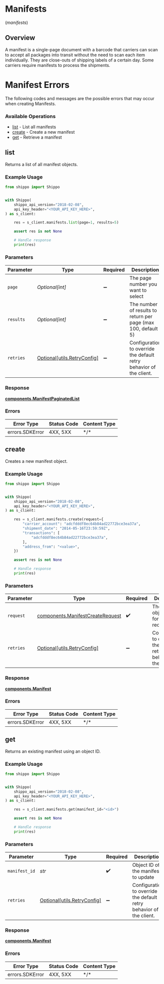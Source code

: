 # Manifests
(*manifests*)

## Overview

A manifest is a single-page document with a barcode that carriers can scan to accept all packages into transit without the need to scan each item individually. 
They are close-outs of shipping labels of a certain day. Some carriers require manifests to  process the shipments.

<SchemaDefinition schemaRef="#/components/schemas/Manifest"/>

# Manifest Errors
The following codes and messages are the possible errors that may occur when creating Manifests.
<SchemaDefinition schemaRef="#/components/schemas/ManifestErrors"/>

### Available Operations

* [list](#list) - List all manifests
* [create](#create) - Create a new manifest
* [get](#get) - Retrieve a manifest

## list

Returns a list of all manifest objects.

### Example Usage

```python
from shippo import Shippo


with Shippo(
    shippo_api_version="2018-02-08",
    api_key_header="<YOUR_API_KEY_HERE>",
) as s_client:

    res = s_client.manifests.list(page=1, results=5)

    assert res is not None

    # Handle response
    print(res)

```

### Parameters

| Parameter                                                           | Type                                                                | Required                                                            | Description                                                         |
| ------------------------------------------------------------------- | ------------------------------------------------------------------- | ------------------------------------------------------------------- | ------------------------------------------------------------------- |
| `page`                                                              | *Optional[int]*                                                     | :heavy_minus_sign:                                                  | The page number you want to select                                  |
| `results`                                                           | *Optional[int]*                                                     | :heavy_minus_sign:                                                  | The number of results to return per page (max 100, default 5)       |
| `retries`                                                           | [Optional[utils.RetryConfig]](../../models/utils/retryconfig.md)    | :heavy_minus_sign:                                                  | Configuration to override the default retry behavior of the client. |

### Response

**[components.ManifestPaginatedList](../../models/components/manifestpaginatedlist.md)**

### Errors

| Error Type      | Status Code     | Content Type    |
| --------------- | --------------- | --------------- |
| errors.SDKError | 4XX, 5XX        | \*/\*           |

## create

Creates a new manifest object.

### Example Usage

```python
from shippo import Shippo


with Shippo(
    shippo_api_version="2018-02-08",
    api_key_header="<YOUR_API_KEY_HERE>",
) as s_client:

    res = s_client.manifests.create(request={
        "carrier_account": "adcfdddf8ec64b84ad22772bce3ea37a",
        "shipment_date": "2014-05-16T23:59:59Z",
        "transactions": [
            "adcfdddf8ec64b84ad22772bce3ea37a",
        ],
        "address_from": "<value>",
    })

    assert res is not None

    # Handle response
    print(res)

```

### Parameters

| Parameter                                                                            | Type                                                                                 | Required                                                                             | Description                                                                          |
| ------------------------------------------------------------------------------------ | ------------------------------------------------------------------------------------ | ------------------------------------------------------------------------------------ | ------------------------------------------------------------------------------------ |
| `request`                                                                            | [components.ManifestCreateRequest](../../models/components/manifestcreaterequest.md) | :heavy_check_mark:                                                                   | The request object to use for the request.                                           |
| `retries`                                                                            | [Optional[utils.RetryConfig]](../../models/utils/retryconfig.md)                     | :heavy_minus_sign:                                                                   | Configuration to override the default retry behavior of the client.                  |

### Response

**[components.Manifest](../../models/components/manifest.md)**

### Errors

| Error Type      | Status Code     | Content Type    |
| --------------- | --------------- | --------------- |
| errors.SDKError | 4XX, 5XX        | \*/\*           |

## get

Returns an existing manifest using an object ID.

### Example Usage

```python
from shippo import Shippo


with Shippo(
    shippo_api_version="2018-02-08",
    api_key_header="<YOUR_API_KEY_HERE>",
) as s_client:

    res = s_client.manifests.get(manifest_id="<id>")

    assert res is not None

    # Handle response
    print(res)

```

### Parameters

| Parameter                                                           | Type                                                                | Required                                                            | Description                                                         |
| ------------------------------------------------------------------- | ------------------------------------------------------------------- | ------------------------------------------------------------------- | ------------------------------------------------------------------- |
| `manifest_id`                                                       | *str*                                                               | :heavy_check_mark:                                                  | Object ID of the manifest to update                                 |
| `retries`                                                           | [Optional[utils.RetryConfig]](../../models/utils/retryconfig.md)    | :heavy_minus_sign:                                                  | Configuration to override the default retry behavior of the client. |

### Response

**[components.Manifest](../../models/components/manifest.md)**

### Errors

| Error Type      | Status Code     | Content Type    |
| --------------- | --------------- | --------------- |
| errors.SDKError | 4XX, 5XX        | \*/\*           |